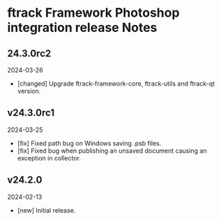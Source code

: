 # ftrack Framework Photoshop integration release Notes

## 24.3.0rc2
2024-03-26

* [changed] Upgrade ftrack-framework-core, ftrack-utils and ftrack-qt version.

## v24.3.0rc1
2024-03-25

* [fix] Fixed path bug on Windows saving .psb files.
* [fix] Fixed bug when publishing an unsaved document causing an exception in collector.

## v24.2.0
2024-02-13

* [new] Initial release.
